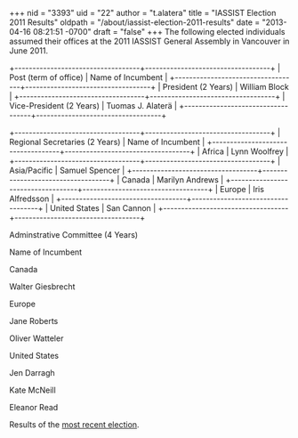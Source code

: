 +++
nid = "3393"
uid = "22"
author = "t.alatera"
title = "IASSIST Election 2011 Results"
oldpath = "/about/iassist-election-2011-results"
date = "2013-04-16 08:21:51 -0700"
draft = "false"
+++
The following elected individuals assumed their offices at the 2011
IASSIST General Assembly in Vancouver in June 2011.

+-----------------------------------+-----------------------------------+
| Post (term of office)             | Name of Incumbent                 |
+-----------------------------------+-----------------------------------+
| President (2 Years)               | William Block                     |
+-----------------------------------+-----------------------------------+
| Vice-President (2 Years)          | Tuomas J. Alaterä                 |
+-----------------------------------+-----------------------------------+

+-----------------------------------+-----------------------------------+
| Regional Secretaries (2 Years)    | Name of Incumbent                 |
+-----------------------------------+-----------------------------------+
| Africa                            | Lynn Woolfrey                     |
+-----------------------------------+-----------------------------------+
| Asia/Pacific                      | Samuel Spencer                    |
+-----------------------------------+-----------------------------------+
| Canada                            | Marilyn Andrews                   |
+-----------------------------------+-----------------------------------+
| Europe                            | Iris Alfredsson                   |
+-----------------------------------+-----------------------------------+
| United States                     | San Cannon                        |
+-----------------------------------+-----------------------------------+

Adminstrative Committee (4 Years)

Name of Incumbent

Canada

Walter Giesbrecht

Europe

Jane Roberts

Oliver Watteler

United States

Jen Darragh

Kate McNeill

Eleanor Read

Results of the [most recent
election](http://www.iassistdata.org/about/membership/elections/index.html).
